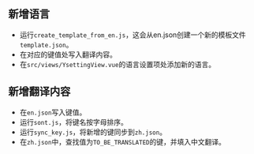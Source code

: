 ## 新增语言
- 运行`create_template_from_en.js`，这会从en.json创建一个新的模板文件`template.json`。
- 在对应的键值处写入翻译内容。
- 在`src/views/YsettingView.vue`的语言设置项处添加新的语言。

## 新增翻译内容
- 在`en.json`写入键值。
- 运行`sont.js`，将键名按字母排序。
- 运行`sync_key.js`，将新增的键同步到`zh.json`。
- 在`zh.json`中，查找值为`TO_BE_TRANSLATED`的键，并填入中文翻译。
